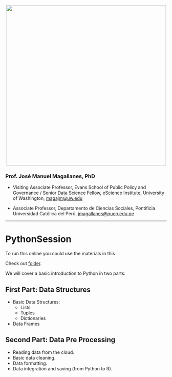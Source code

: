 <br> 
<center><img src="https://i.imgur.com/hkb7Bq7.png" width="500"></center>


### Prof. José Manuel Magallanes, PhD

* Visiting Associate Professor, Evans School of Public Policy and Governance / Senior Data Science Fellow, eScience Institute, University of Washington, [magajm@uw.edu](mailto:magajm@uw.edu)

* Associate Professor, Departamento de Ciencias Sociales, Pontificia Universidad Católica del Perú, [jmagallanes@pucp.edu.pe](mailto:jmagallanes@pucp.edu.pe)

_____



# PythonSession

To run this online you could use the materials in this <p>Check out <a href="https://drive.google.com/drive/folders/19TFtBnOGpfgPtzHhqsqHPNX1eTs2DDRM?usp=sharing" target="_blank">folder</a>.</p>

We will cover a basic introduction to Python in two parts:

## First Part: Data Structures

* Basic Data Structures:
  - Lists
  - Tuples
  - Dictionaries
* Data Frames

## Second Part: Data Pre Processing

* Reading data from the cloud.
* Basic data cleaning.
* Data formatting.
* Data integration and saving (from Python to R).
